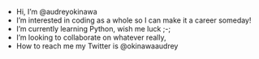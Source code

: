-  Hi, I’m @audreyokinawa
-  I’m interested in coding as a whole so I can make it a career someday!
-  I’m currently learning Python, wish me luck ;-;
-  I’m looking to collaborate on whatever really,
-  How to reach me my Twitter is @okinawaaudrey

<!---
audreyokinawa/audreyokinawa is a ✨ special ✨ repository because its `README.md` (this file) appears on your GitHub profile.
You can click the Preview link to take a look at your changes.
--->
